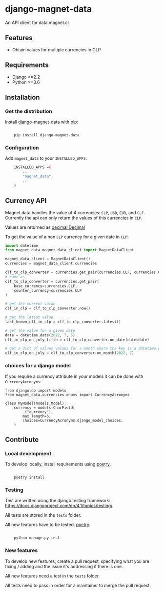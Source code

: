 # django-magnet-data
An API client for data.magnet.cl

## Features

-   Obtain values for multiple currencies in CLP

## Requirements

-   Django >=2.2
-   Python >=3.6

## Installation

### Get the distribution

Install django-magnet-data with pip:
```bash

    pip install django-magnet-data
```

### Configuration

Add `magnet_data` to your `INSTALLED_APPS`:
```bash
    INSTALLED_APPS =(
        ...
        "magnet_data",
        ...
    )
```

## Currency API

Magnet data handles the value of 4 currencies: `CLP`, `USD`, `EUR`, and `CLF`. Currently the api can only return the values of this currencies in `CLP`.

Values are returned as [decimal.Decimal](https://docs.python.org/3/library/decimal.html "decimal.Decimal")

To get the value of a non  `CLP` currency for a given date in  `CLP`:

``` python
import datetime
from magnet_data.magnet_data_client import MagnetDataClient

magnet_data_client = MagnetDataClient()
currencies = magnet_data_client.currencies

clf_to_clp_converter = currencies.get_pair(currencies.CLF, currencies.CLP)
# same as
clf_to_clp_converter = currencies.get_pair(
    base_currency=currencies.CLF, 
    counter_currency=currencies.CLP
)

# get the current value
clf_in_clp = clf_to_clp_converter.now()

# get the latest value
last_known_clf_in_clp = clf_to_clp_converter.latest()

# get the value for a given date
date = datetime.date(2022, 7, 5)
clf_in_clp_on_july_fifth = clf_to_clp_converter.on_date(date=date)

# get a dict of values values for a month where the key is a datetime.date
clf_in_clp_on_july = clf_to_clp_converter.on_month(2022, 7)
```

### choices for a django model

If you require a currency attribute in your models it can be done with
`CurrencyAcronyms`:

```
from django.db import models
from magnet_data.currencies.enums import CurrencyAcronyms

class MyModel(models.Model):
    currency = models.CharField(
        _("currency"),
        max_length=5,
        choices=CurrencyAcronyms.django_model_choices,
    )

```


## Contribute

### Local development

To develop locally, install requirements using
[poetry](https://python-poetry.org/).

```bash

    poetry install
```

### Testing

Test are written using the django testing framework: https://docs.djangoproject.com/en/4.1/topics/testing/

All tests are stored in the `tests` folder.

All new features have to be tested.
[poetry](https://python-poetry.org/).

```bash

    python manage.py test
```


### New features

To develop new features, create a pull request, specifying what you are
fixing / adding and the issue it's addressing if there is one.

All new features need a test in the `tests` folder.

All tests need to pass in order for a maintainer to merge the pull request.
